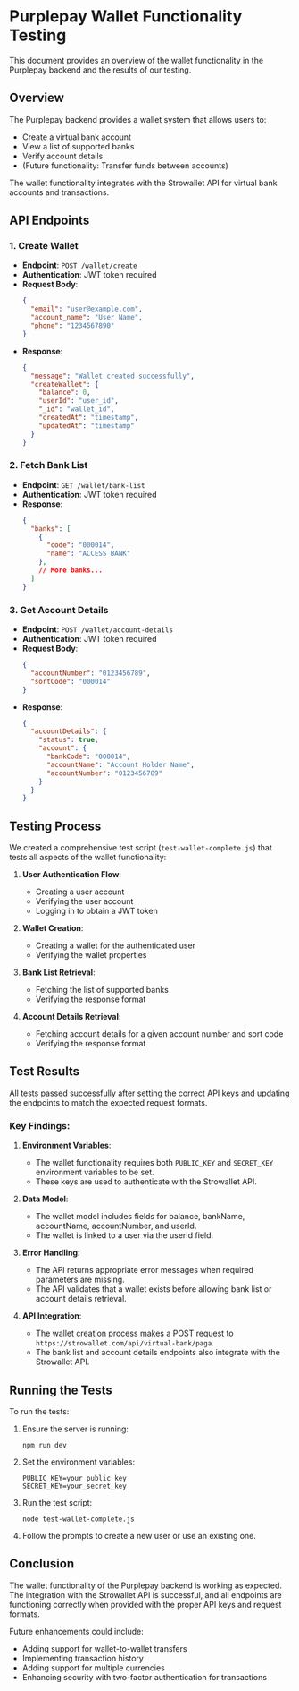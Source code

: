 # Purplepay Wallet Functionality Testing

This document provides an overview of the wallet functionality in the Purplepay backend and the results of our testing.

## Overview

The Purplepay backend provides a wallet system that allows users to:
- Create a virtual bank account
- View a list of supported banks
- Verify account details
- (Future functionality: Transfer funds between accounts)

The wallet functionality integrates with the Strowallet API for virtual bank accounts and transactions.

## API Endpoints

### 1. Create Wallet
- **Endpoint**: `POST /wallet/create`
- **Authentication**: JWT token required
- **Request Body**:
  ```json
  {
    "email": "user@example.com",
    "account_name": "User Name",
    "phone": "1234567890"
  }
  ```
- **Response**:
  ```json
  {
    "message": "Wallet created successfully",
    "createWallet": {
      "balance": 0,
      "userId": "user_id",
      "_id": "wallet_id",
      "createdAt": "timestamp",
      "updatedAt": "timestamp"
    }
  }
  ```

### 2. Fetch Bank List
- **Endpoint**: `GET /wallet/bank-list`
- **Authentication**: JWT token required
- **Response**:
  ```json
  {
    "banks": [
      {
        "code": "000014",
        "name": "ACCESS BANK"
      },
      // More banks...
    ]
  }
  ```

### 3. Get Account Details
- **Endpoint**: `POST /wallet/account-details`
- **Authentication**: JWT token required
- **Request Body**:
  ```json
  {
    "accountNumber": "0123456789",
    "sortCode": "000014"
  }
  ```
- **Response**:
  ```json
  {
    "accountDetails": {
      "status": true,
      "account": {
        "bankCode": "000014",
        "accountName": "Account Holder Name",
        "accountNumber": "0123456789"
      }
    }
  }
  ```

## Testing Process

We created a comprehensive test script (`test-wallet-complete.js`) that tests all aspects of the wallet functionality:

1. **User Authentication Flow**:
   - Creating a user account
   - Verifying the user account
   - Logging in to obtain a JWT token

2. **Wallet Creation**:
   - Creating a wallet for the authenticated user
   - Verifying the wallet properties

3. **Bank List Retrieval**:
   - Fetching the list of supported banks
   - Verifying the response format

4. **Account Details Retrieval**:
   - Fetching account details for a given account number and sort code
   - Verifying the response format

## Test Results

All tests passed successfully after setting the correct API keys and updating the endpoints to match the expected request formats.

### Key Findings:

1. **Environment Variables**:
   - The wallet functionality requires both `PUBLIC_KEY` and `SECRET_KEY` environment variables to be set.
   - These keys are used to authenticate with the Strowallet API.

2. **Data Model**:
   - The wallet model includes fields for balance, bankName, accountName, accountNumber, and userId.
   - The wallet is linked to a user via the userId field.

3. **Error Handling**:
   - The API returns appropriate error messages when required parameters are missing.
   - The API validates that a wallet exists before allowing bank list or account details retrieval.

4. **API Integration**:
   - The wallet creation process makes a POST request to `https://strowallet.com/api/virtual-bank/paga`.
   - The bank list and account details endpoints also integrate with the Strowallet API.

## Running the Tests

To run the tests:

1. Ensure the server is running:
   ```
   npm run dev
   ```

2. Set the environment variables:
   ```
   PUBLIC_KEY=your_public_key
   SECRET_KEY=your_secret_key
   ```

3. Run the test script:
   ```
   node test-wallet-complete.js
   ```

4. Follow the prompts to create a new user or use an existing one.

## Conclusion

The wallet functionality of the Purplepay backend is working as expected. The integration with the Strowallet API is successful, and all endpoints are functioning correctly when provided with the proper API keys and request formats.

Future enhancements could include:
- Adding support for wallet-to-wallet transfers
- Implementing transaction history
- Adding support for multiple currencies
- Enhancing security with two-factor authentication for transactions
